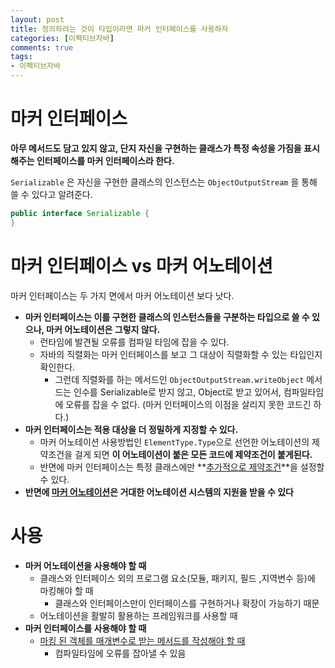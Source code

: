 ```yaml
---
layout: post
title: 정의하려는 것이 타입이라면 마커 인터페이스를 사용하자
categories: [이펙티브자바]
comments: true 
tags:
- 이펙티브자바
---
```




# 마커 인터페이스

**아무 메서드도 담고 있지 않고, 단지 자신을 구현하는 클래스가 특정 속성을 가짐을 표시해주는 인터페이스를 마커 인터페이스라 한다.**

`Serializable` 은 자신을 구현한 클래스의 인스턴스는 `ObjectOutputStream` 을 통해 쓸 수 있다고 알려준다.

```java
public interface Serializable {
}
```



# 마커 인터페이스 vs 마커 어노테이션

마커 인터페이스는 두 가지 면에서 마커 어노테이션 보다 낫다.

- **마커 인터페이스는 이를 구현한 클래스의 인스턴스들을 구분하는 타입으로 쓸 수 있으나, 마커 어노테이션은 그렇지 않다.**
  - 런타임에 발견될 오류를 컴파일 타임에 잡을 수 있다.
  - 자바의 직렬화는 마커 인터페이스를 보고 그 대상이 직렬화할 수 있는 타입인지 확인한다.
    - 그런데 직렬화를 하는 메서드인 `ObjectOutputStream.writeObject` 메서드는 인수를 Serializable로 받지 않고, Object로 받고 있어서, 컴파일타임에 오류를 잡을 수 없다. (마커 인터페이스의 이점을 살리지 못한 코드긴 하다.)
- **마커 인터페이스는 적용 대상을 더 정밀하게 지정할 수 있다.**
  - 마커 어노테이션 사용방법인 `ElementType.Type`으로 선언한 어노테이션의 제약조건을 걸게 되면 **이 어노테이션이 붙은 모든 코드에 제약조건이 붙게된다.**
  - 반면에 마커 인터페이스는 특정 클래스에만 **<u>추가적으로 제약조건</u>**을 설정할 수 있다.
- **반면에 <u>마커 어노테이션</u>은 거대한 어노테이션 시스템의 지원을 받을 수 있다** 



# 사용

- **마커 어노테이션을 사용해야 할 때**
  - 클래스와 인터페이스 외의 프로그램 요소(모듈, 패키지, 필드 ,지역변수 등)에 마킹해야 할 때
    - 클래스와 인터페이스만이 인터페이스를 구현하거나 확장이 가능하기 때문
  - 어노테이션을 활발히 활용하는 프레임워크를 사용할 때
- **마커 인터페이스를 사용해야 할 때**
  - <u>마킹 된 객체를 매개변수로 받는 메서드를 작성해야 할 때</u>
    - 컴파일타임에 오류를 잡아낼 수 있음